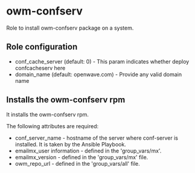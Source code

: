 # owm-confserv

Role to install owm-confserv package on a system.

## Role configuration

* conf_cache_server (default: 0) - This param indicates whether deploy confcacheserv here
* domain_name (default: openwave.com) - Provide any valid domain name

## Installs the owm-confserv rpm

It installs the owm-confserv rpm.

The following attributes are required:

* conf_server_name - hostname of the server where conf-server is installed. It is taken by the Ansible Playbook.
* emailmx_user information - defined in the 'group_vars/mx'.
* emailmx_version - defined in the 'group_vars/mx' file.
* owm_repo_url - defined in the 'group_vars/all' file.
